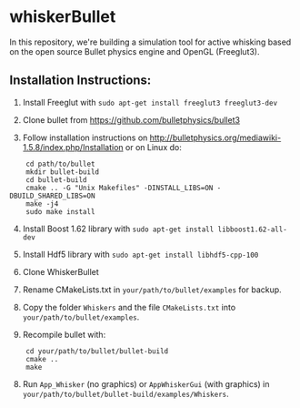 # whiskerBullet


In this repository, we're building a simulation tool for active whisking based on the open source Bullet physics engine and OpenGL (Freeglut3). 

## Installation Instructions:

1. Install Freeglut with `sudo apt-get install freeglut3 freeglut3-dev`

2. Clone bullet from https://github.com/bulletphysics/bullet3

3. Follow installation instructions on http://bulletphysics.org/mediawiki-1.5.8/index.php/Installation or on Linux do:
```
	cd path/to/bullet
	mkdir bullet-build
	cd bullet-build
	cmake .. -G "Unix Makefiles" -DINSTALL_LIBS=ON -DBUILD_SHARED_LIBS=ON
	make -j4
	sudo make install
```
4. Install Boost 1.62 library with `sudo apt-get install libboost1.62-all-dev`

5. Install Hdf5 library with `sudo apt-get install libhdf5-cpp-100`

4. Clone WhiskerBullet

5. Rename CMakeLists.txt in `your/path/to/bullet/examples` for backup.

6. Copy the folder `Whiskers` and the file `CMakeLists.txt` into `your/path/to/bullet/examples`.

7. Recompile bullet with:
```
	cd your/path/to/bullet/bullet-build
	cmake ..
	make
```
8. Run `App_Whisker` (no graphics) or `AppWhiskerGui` (with graphics) in `your/path/to/bullet/bullet-build/examples/Whiskers`.
 
